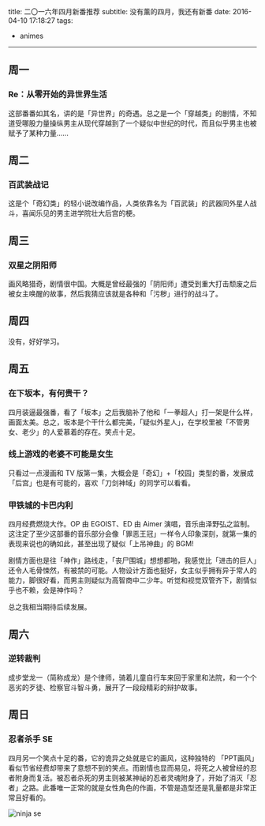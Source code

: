 title: 二〇一六年四月新番推荐
subtitle: 没有薰的四月，我还有新番
date: 2016-04-10 17:18:27
tags:
 - animes
---

## 周一

### Re：从零开始的异世界生活

这部番番如其名，讲的是「异世界」的奇遇。总之是一个「穿越类」的剧情，不知道受哪股力量操纵男主从现代穿越到了一个疑似中世纪的时代，而且似乎男主也被赋予了某种力量……

## 周二

### 百武装战记

这是个「奇幻类」的轻小说改编作品，人类依靠名为「百武装」的武器同外星人战斗，喜闻乐见的男主进学院壮大后宫的梗。


## 周三

### 双星之阴阳师

画风略猎奇，剧情很中国。大概是曾经最强的「阴阳师」遭受到重大打击颓废之后被女主唤醒的故事，然后我猜应该就是各种和「污秽」进行的战斗了。

## 周四

没有，好好学习。

## 周五

### 在下坂本，有何贵干？

四月装逼最强番，看了「坂本」之后我脑补了他和「一拳超人」打一架是什么样，画面太美。总之，坂本是个干什么都完美，「疑似外星人」，在学校里被「不管男女、老少」的人爱慕着的存在。笑点十足。

### 线上游戏的老婆不可能是女生

只看过一点漫画和 TV 版第一集，大概会是「奇幻」+「校园」类型的番，发展成「后宫」也是有可能的，喜欢「刀剑神域」的同学可以看看。

### 甲铁城的卡巴内利

四月经费燃烧大作。OP 由 EGOIST、ED 由 Aimer 演唱，音乐由泽野弘之监制。这注定了至少这部番的音乐部分会像「罪恶王冠」一样令人印象深刻，就第一集的表现来说也的确如此，甚至出现了疑似「上吊神曲」的 BGM!

剧情方面也是往「神作」路线走，「丧尸围城」想想都啪，我感觉比「进击的巨人」还令人毛骨悚然，有被禁的可能。人物设计方面也挺好，女主似乎拥有异于常人的能力，脚很好看，而男主则疑似为高智商中二少年。听觉和视觉双管齐下，剧情似乎也不赖，会是神作吗？

总之我相当期待后续发展。

## 周六

### 逆转裁判

成步堂龙一（简称成龙）是个律师，骑着儿童自行车来回于家里和法院，和一个个恶劣的歹徒、检察官斗智斗勇，展开了一段段精彩的辩护故事。

## 周日

### 忍者杀手 SE

四月另一个笑点十足的番，它的诡异之处就是它的画风，这种独特的 「PPT画风」看似节省经费却带来了意想不到的笑点。而剧情也显而易见，将死之人被曾经的忍者附身而复活。被忍者杀死的男主则被某神祕的忍者灵魂附身了，开始了消灭「忍者」之路。此番唯一正常的就是女性角色的作画，不管是造型还是乳量都是非常正常且好看的。

![ninja se](https://o68eee1f9.qnssl.com/a15b4afegw1f397cnma1xj21gy13mgvd.jpeg)
